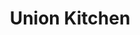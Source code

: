 ---
title: "Union Kitchen"
url: /washington/union-kitchen-eckington-place-northeast/
shop: convenience
---
